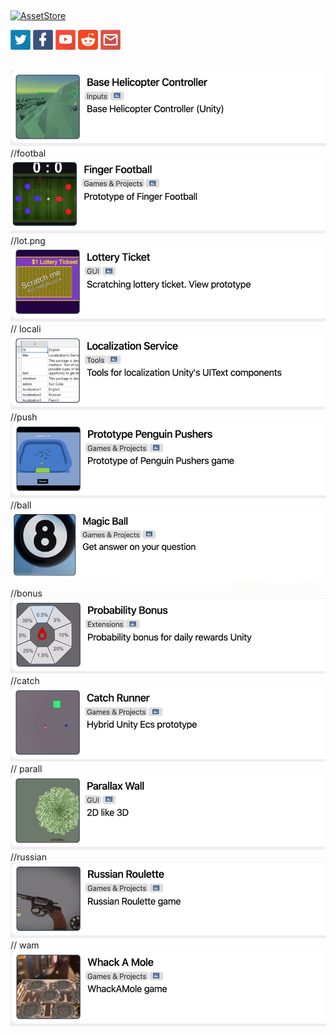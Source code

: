 ## 
[![AssetStore](https://img.shields.io/badge/-AssetStore-lightgrey.svg)](https://assetstore.unity.com/publishers/14506)

[![Twitter](/Resources/twitter.png)](https://twitter.com/suncubestudio)
[![Facebook](/Resources/facebook.png)](https://www.facebook.com/suncubestudio/)
[![YouTube](/Resources/youtube.png)](https://www.youtube.com/channel/UC4O9GHjx0ovyVYJgMg4aFMA?view_as=subscriber)
[![Reddit](/Resources/reddit.png)](https://www.reddit.com/user/SunCubeStudio)
[![Mail](/Resources/email.png)](mailto:suncubestudio@gmail.com)


## 

[![project](/Resources/projects/heli.png)](https://github.com/suncube/Base-Helicopter-Controller)
//footbal
[![project](/Resources/projects/fot.png)](https://github.com/suncube/FingerFootball)
//lot.png
[![project](/Resources/projects/lot.png)](https://github.com/suncube/Lottery-Ticket)
// locali
[![project](/Resources/projects/local.png)](https://github.com/suncube/LocalizationService)
//push
[![project](/Resources/projects/push.png)](https://github.com/suncube/PrototypePenguinPushers)
//ball
[![project](/Resources/projects/ball.png)](https://github.com/suncube/MagicBall)
//bonus
[![project](/Resources/projects/bonus.png)](https://github.com/suncube/Probability-bonus)
//catch
[![project](/Resources/projects/catch.png)](https://github.com/suncube/Catch-Runner)
// parall
[![project](/Resources/projects/parallax.png)](https://github.com/suncube/ParallaxWall)
//russian
[![project](/Resources/projects/rr.png)](https://github.com/suncube/Russian-Roulette)
// wam
[![project](/Resources/projects/wam.png)](https://github.com/suncube/WhackAMole)


